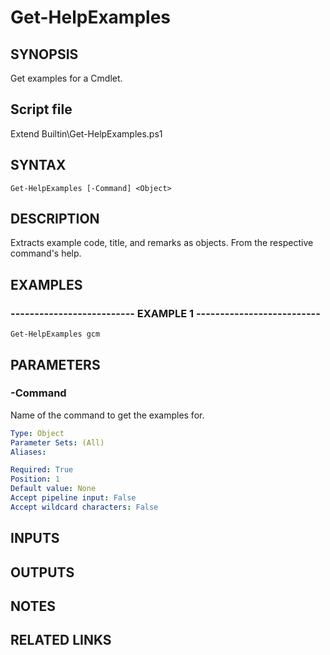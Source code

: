 # Get-HelpExamples

## SYNOPSIS
Get examples for a Cmdlet.

## Script file
Extend Builtin\Get-HelpExamples.ps1

## SYNTAX

```
Get-HelpExamples [-Command] <Object>
```

## DESCRIPTION
Extracts example code, title, and remarks as objects.
From the respective command's help.

## EXAMPLES

### -------------------------- EXAMPLE 1 --------------------------
```
Get-HelpExamples gcm
```
## PARAMETERS

### -Command
Name of the command to get the examples for.

```yaml
Type: Object
Parameter Sets: (All)
Aliases: 

Required: True
Position: 1
Default value: None
Accept pipeline input: False
Accept wildcard characters: False
```

## INPUTS

## OUTPUTS

## NOTES

## RELATED LINKS


